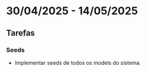 # 30/04/2025 - 14/05/2025

## Tarefas

### Seeds

- Implementar seeds de todos os models do sistema.
